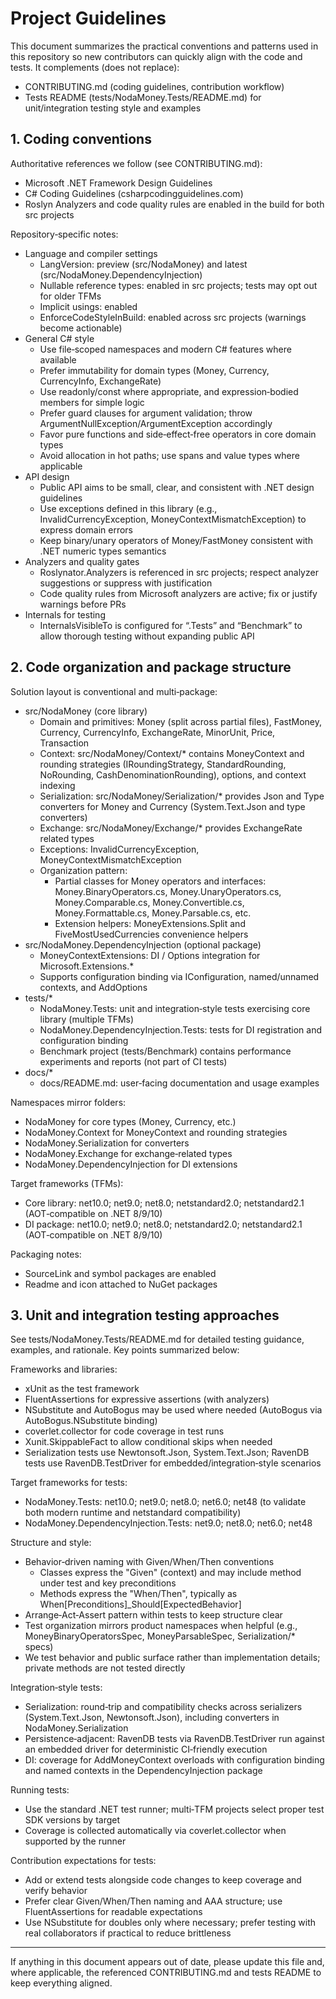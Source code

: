 # Project Guidelines

This document summarizes the practical conventions and patterns used in this repository so new contributors can quickly align with the code and tests. It complements (does not replace):
- CONTRIBUTING.md (coding guidelines, contribution workflow)
- Tests README (tests/NodaMoney.Tests/README.md) for unit/integration testing style and examples


## 1. Coding conventions

Authoritative references we follow (see CONTRIBUTING.md):
- Microsoft .NET Framework Design Guidelines
- C# Coding Guidelines (csharpcodingguidelines.com)
- Roslyn Analyzers and code quality rules are enabled in the build for both src projects

Repository‑specific notes:
- Language and compiler settings
  - LangVersion: preview (src/NodaMoney) and latest (src/NodaMoney.DependencyInjection)
  - Nullable reference types: enabled in src projects; tests may opt out for older TFMs
  - Implicit usings: enabled
  - EnforceCodeStyleInBuild: enabled across src projects (warnings become actionable)
- General C# style
  - Use file‑scoped namespaces and modern C# features where available
  - Prefer immutability for domain types (Money, Currency, CurrencyInfo, ExchangeRate)
  - Use readonly/const where appropriate, and expression‑bodied members for simple logic
  - Prefer guard clauses for argument validation; throw ArgumentNullException/ArgumentException accordingly
  - Favor pure functions and side‑effect‑free operators in core domain types
  - Avoid allocation in hot paths; use spans and value types where applicable
- API design
  - Public API aims to be small, clear, and consistent with .NET design guidelines
  - Use exceptions defined in this library (e.g., InvalidCurrencyException, MoneyContextMismatchException) to express domain errors
  - Keep binary/unary operators of Money/FastMoney consistent with .NET numeric types semantics
- Analyzers and quality gates
  - Roslynator.Analyzers is referenced in src projects; respect analyzer suggestions or suppress with justification
  - Code quality rules from Microsoft analyzers are active; fix or justify warnings before PRs
- Internals for testing
  - InternalsVisibleTo is configured for “.Tests” and “Benchmark” to allow thorough testing without expanding public API


## 2. Code organization and package structure

Solution layout is conventional and multi‑package:
- src/NodaMoney (core library)
  - Domain and primitives: Money (split across partial files), FastMoney, Currency, CurrencyInfo, ExchangeRate, MinorUnit, Price, Transaction
  - Context: src/NodaMoney/Context/* contains MoneyContext and rounding strategies (IRoundingStrategy, StandardRounding, NoRounding, CashDenominationRounding), options, and context indexing
  - Serialization: src/NodaMoney/Serialization/* provides Json and Type converters for Money and Currency (System.Text.Json and type converters)
  - Exchange: src/NodaMoney/Exchange/* provides ExchangeRate related types
  - Exceptions: InvalidCurrencyException, MoneyContextMismatchException
  - Organization pattern:
    - Partial classes for Money operators and interfaces: Money.BinaryOperators.cs, Money.UnaryOperators.cs, Money.Comparable.cs, Money.Convertible.cs, Money.Formattable.cs, Money.Parsable.cs, etc.
    - Extension helpers: MoneyExtensions.Split and FiveMostUsedCurrencies convenience helpers
- src/NodaMoney.DependencyInjection (optional package)
  - MoneyContextExtensions: DI / Options integration for Microsoft.Extensions.*
  - Supports configuration binding via IConfiguration, named/unnamed contexts, and AddOptions
- tests/*
  - NodaMoney.Tests: unit and integration‑style tests exercising core library (multiple TFMs)
  - NodaMoney.DependencyInjection.Tests: tests for DI registration and configuration binding
  - Benchmark project (tests/Benchmark) contains performance experiments and reports (not part of CI tests)
- docs/*
  - docs/README.md: user‑facing documentation and usage examples

Namespaces mirror folders:
- NodaMoney for core types (Money, Currency, etc.)
- NodaMoney.Context for MoneyContext and rounding strategies
- NodaMoney.Serialization for converters
- NodaMoney.Exchange for exchange‑related types
- NodaMoney.DependencyInjection for DI extensions

Target frameworks (TFMs):
- Core library: net10.0; net9.0; net8.0; netstandard2.0; netstandard2.1 (AOT‑compatible on .NET 8/9/10)
- DI package: net10.0; net9.0; net8.0; netstandard2.0; netstandard2.1 (AOT‑compatible on .NET 8/9/10)

Packaging notes:
- SourceLink and symbol packages are enabled
- Readme and icon attached to NuGet packages


## 3. Unit and integration testing approaches

See tests/NodaMoney.Tests/README.md for detailed testing guidance, examples, and rationale. Key points summarized below:

Frameworks and libraries:
- xUnit as the test framework
- FluentAssertions for expressive assertions (with analyzers)
- NSubstitute and AutoBogus may be used where needed (AutoBogus via AutoBogus.NSubstitute binding)
- coverlet.collector for code coverage in test runs
- Xunit.SkippableFact to allow conditional skips when needed
- Serialization tests use Newtonsoft.Json, System.Text.Json; RavenDB tests use RavenDB.TestDriver for embedded/integration‑style scenarios

Target frameworks for tests:
- NodaMoney.Tests: net10.0; net9.0; net8.0; net6.0; net48 (to validate both modern runtime and netstandard compatibility)
- NodaMoney.DependencyInjection.Tests: net9.0; net8.0; net6.0; net48

Structure and style:
- Behavior‑driven naming with Given/When/Then conventions
  - Classes express the "Given" (context) and may include method under test and key preconditions
  - Methods express the "When/Then", typically as When[Preconditions]_Should[ExpectedBehavior]
- Arrange‑Act‑Assert pattern within tests to keep structure clear
- Test organization mirrors product namespaces when helpful (e.g., MoneyBinaryOperatorsSpec, MoneyParsableSpec, Serialization/* specs)
- We test behavior and public surface rather than implementation details; private methods are not tested directly

Integration‑style tests:
- Serialization: round‑trip and compatibility checks across serializers (System.Text.Json, Newtonsoft.Json), including converters in NodaMoney.Serialization
- Persistence‑adjacent: RavenDB tests via RavenDB.TestDriver run against an embedded driver for deterministic CI‑friendly execution
- DI: coverage for AddMoneyContext overloads with configuration binding and named contexts in the DependencyInjection package

Running tests:
- Use the standard .NET test runner; multi‑TFM projects select proper test SDK versions by target
- Coverage is collected automatically via coverlet.collector when supported by the runner

Contribution expectations for tests:
- Add or extend tests alongside code changes to keep coverage and verify behavior
- Prefer clear Given/When/Then naming and AAA structure; use FluentAssertions for readable expectations
- Use NSubstitute for doubles only where necessary; prefer testing with real collaborators if practical to reduce brittleness


---
If anything in this document appears out of date, please update this file and, where applicable, the referenced CONTRIBUTING.md and tests README to keep everything aligned.
